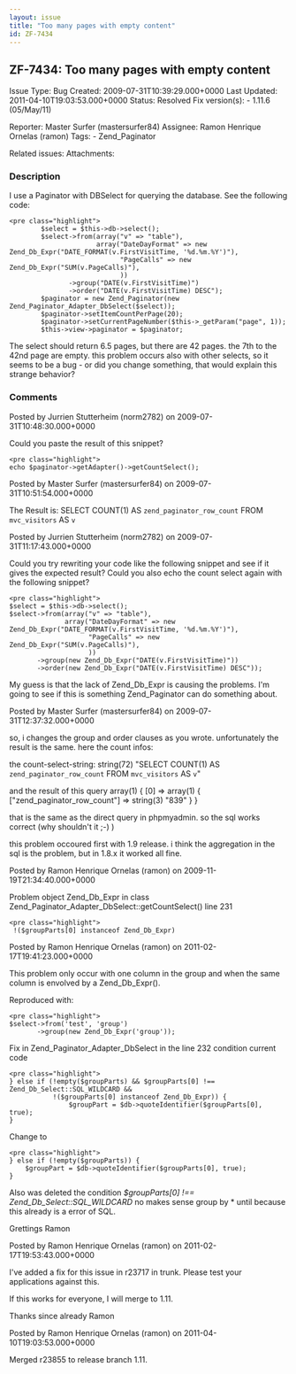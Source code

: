 ```yaml
---
layout: issue
title: "Too many pages with empty content"
id: ZF-7434
---
```


ZF-7434: Too many pages with empty content
------------------------------------------

 Issue Type: Bug Created: 2009-07-31T10:39:29.000+0000 Last Updated: 2011-04-10T19:03:53.000+0000 Status: Resolved Fix version(s): - 1.11.6 (05/May/11)
 
 Reporter:  Master Surfer (mastersurfer84)  Assignee:  Ramon Henrique Ornelas (ramon)  Tags: - Zend\_Paginator
 
 Related issues: 
 Attachments: 
### Description

I use a Paginator with DBSelect for querying the database. See the following code:

 
    <pre class="highlight">
            $select = $this->db->select();
            $select->from(array("v" => "table"), 
                          array("DateDayFormat" => new Zend_Db_Expr("DATE_FORMAT(v.FirstVisitTime, '%d.%m.%Y')"),
                                "PageCalls" => new Zend_Db_Expr("SUM(v.PageCalls)"),
                                ))
                   ->group("DATE(v.FirstVisitTime)")
                   ->order("DATE(v.FirstVisitTime) DESC");
            $paginator = new Zend_Paginator(new Zend_Paginator_Adapter_DbSelect($select));
            $paginator->setItemCountPerPage(20);
            $paginator->setCurrentPageNumber($this->_getParam("page", 1));
            $this->view->paginator = $paginator;


The select should return 6.5 pages, but there are 42 pages. the 7th to the 42nd page are empty. this problem occurs also with other selects, so it seems to be a bug - or did you change something, that would explain this strange behavior?

 

 

### Comments

Posted by Jurrien Stutterheim (norm2782) on 2009-07-31T10:48:30.000+0000

Could you paste the result of this snippet?

 
    <pre class="highlight">
    echo $paginator->getAdapter()->getCountSelect();


 

 

Posted by Master Surfer (mastersurfer84) on 2009-07-31T10:51:54.000+0000

The Result is: SELECT COUNT(1) AS `zend_paginator_row_count` FROM `mvc_visitors` AS `v`

 

 

Posted by Jurrien Stutterheim (norm2782) on 2009-07-31T11:17:43.000+0000

Could you try rewriting your code like the following snippet and see if it gives the expected result? Could you also echo the count select again with the following snippet?

 
    <pre class="highlight">
    $select = $this->db->select();
    $select->from(array("v" => "table"), 
                  array("DateDayFormat" => new Zend_Db_Expr("DATE_FORMAT(v.FirstVisitTime, '%d.%m.%Y')"),
                        "PageCalls" => new Zend_Db_Expr("SUM(v.PageCalls)"),
                        ))
           ->group(new Zend_Db_Expr("DATE(v.FirstVisitTime)"))
           ->order(new Zend_Db_Expr("DATE(v.FirstVisitTime) DESC"));


My guess is that the lack of Zend\_Db\_Expr is causing the problems. I'm going to see if this is something Zend\_Paginator can do something about.

 

 

Posted by Master Surfer (mastersurfer84) on 2009-07-31T12:37:32.000+0000

so, i changes the group and order clauses as you wrote. unfortunately the result is the same. here the count infos:

the count-select-string: string(72) "SELECT COUNT(1) AS `zend_paginator_row_count` FROM `mvc_visitors` AS `v`"

and the result of this query array(1) { [0] => array(1) { ["zend\_paginator\_row\_count"] => string(3) "839" } }

that is the same as the direct query in phpmyadmin. so the sql works correct (why shouldn't it ;-) )

this problem occoured first with 1.9 release. i think the aggregation in the sql is the problem, but in 1.8.x it worked all fine.

 

 

Posted by Ramon Henrique Ornelas (ramon) on 2009-11-19T21:34:40.000+0000

Problem object Zend\_Db\_Expr in class Zend\_Paginator\_Adapter\_DbSelect::getCountSelect() line 231

 
    <pre class="highlight">
     !($groupParts[0] instanceof Zend_Db_Expr)


 

 

Posted by Ramon Henrique Ornelas (ramon) on 2011-02-17T19:41:23.000+0000

This problem only occur with one column in the group and when the same column is envolved by a Zend\_Db\_Expr().

Reproduced with:

 
    <pre class="highlight">
    $select->from('test', 'group')
           ->group(new Zend_Db_Expr('group'));


Fix in Zend\_Paginator\_Adapter\_DbSelect in the line 232 condition current code

 
    <pre class="highlight">
    } else if (!empty($groupParts) && $groupParts[0] !== Zend_Db_Select::SQL_WILDCARD &&
               !($groupParts[0] instanceof Zend_Db_Expr)) {
                   $groupPart = $db->quoteIdentifier($groupParts[0], true);
    }


Change to

 
    <pre class="highlight">
    } else if (!empty($groupParts)) {
        $groupPart = $db->quoteIdentifier($groupParts[0], true);
    }


Also was deleted the condition _$groupParts[0] !== Zend\_Db\_Select::SQL\_WILDCARD_ no makes sense group by \* until because this already is a error of SQL.

Grettings Ramon

 

 

Posted by Ramon Henrique Ornelas (ramon) on 2011-02-17T19:53:43.000+0000

I've added a fix for this issue in r23717 in trunk. Please test your applications against this.

If this works for everyone, I will merge to 1.11.

Thanks since already Ramon

 

 

Posted by Ramon Henrique Ornelas (ramon) on 2011-04-10T19:03:53.000+0000

Merged r23855 to release branch 1.11.

 

 